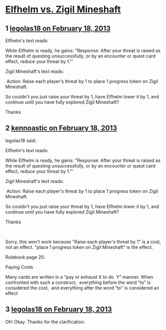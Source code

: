 # [Elfhelm vs. Zigil Mineshaft](https://community.fantasyflightgames.com/topic/79462-elfhelm-vs-zigil-mineshaft/)

## 1 [legolas18 on February 18, 2013](https://community.fantasyflightgames.com/topic/79462-elfhelm-vs-zigil-mineshaft/?do=findComment&comment=764277)

Elfhelm's text reads:

While Elfhelm is ready, he gains:
"Response: After your threat is raised as the result of questing unsuccessfully, or by an encounter or quest card effect, reduce your threat by 1."'

Zigil Mineshaft's text reads:

 Action: Raise each player's threat by 1 to place 1 progress token on Zigil Mineshaft.

So couldn't you just raise your threat by 1, have Elfhelm lower it by 1, and continue until you have fully explored Zigil Mineshaft?

Thanks

## 2 [kennoastic on February 18, 2013](https://community.fantasyflightgames.com/topic/79462-elfhelm-vs-zigil-mineshaft/?do=findComment&comment=764324)

legolas18 said:

Elfhelm's text reads:

While Elfhelm is ready, he gains:
"Response: After your threat is raised as the result of questing unsuccessfully, or by an encounter or quest card effect, reduce your threat by 1."'

Zigil Mineshaft's text reads:

 Action: Raise each player's threat by 1 to place 1 progress token on Zigil Mineshaft.

So couldn't you just raise your threat by 1, have Elfhelm lower it by 1, and continue until you have fully explored Zigil Mineshaft?

Thanks



 

Sorry, this won't work because "Raise each player's threat by 1" is a cost, not an effect. "place 1 progress token on Zigil Mineshaft" is the effect.

Rulebook page 25:

Paying Costs

Many cards are written in a “pay or exhaust X to do 
Y” manner. When confronted with such a construct, 
everything before the word “to” is considered the cost, 
and everything after the word “to” is considered an 
effect

## 3 [legolas18 on February 18, 2013](https://community.fantasyflightgames.com/topic/79462-elfhelm-vs-zigil-mineshaft/?do=findComment&comment=764361)

Oh! Okay. Thanks for the clarification. 

